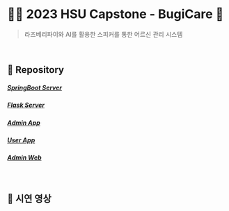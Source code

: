 # 👵🏻 2023 HSU Capstone - BugiCare 🤖

> 라즈베리파이와 AI를 활용한 스피커를 통한 어르신 관리 시스템

</br>

## 📌 Repository

##### [SpringBoot Server](https://github.com/BugiCare/BugiCareServer_SpringBoot)

##### [Flask Server](https://github.com/BugiCare/BugiCareServer_Flask)

##### [Admin App](https://github.com/BugiCare/BugiCareAdminApp)

##### [User App](https://github.com/BugiCare/BugiCareUserApp)

##### [Admin Web](https://github.com/BugiCare/BugiCare_Website)

</br>

## 🎥 시연 영상

